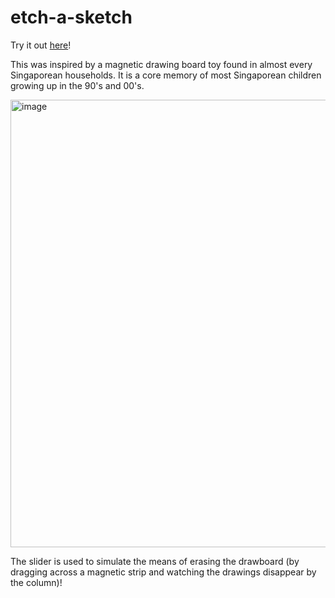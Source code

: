 # etch-a-sketch
Try it out [here](https://sikai00.github.io/odin_etch_a_sketch/)! 

This was inspired by a magnetic drawing board toy found in almost every Singaporean households. It is a core memory of most Singaporean children growing up in the 90's and 00's.

<img width="716" alt="image" src="https://user-images.githubusercontent.com/63795894/204588545-ec3d79ad-7b1d-41ce-a1c3-fc082a2679f9.png">

The slider is used to simulate the means of erasing the drawboard (by dragging across a magnetic strip and watching the drawings disappear by the column)!
